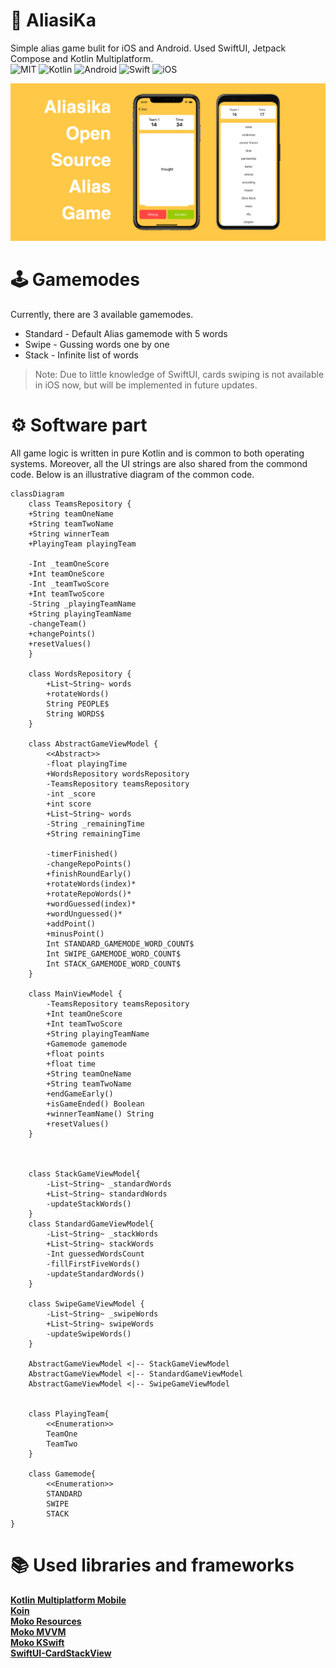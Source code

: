 
# 📱 AliasiKa
Simple alias game bulit for iOS and Android. Used SwiftUI, Jetpack Compose and Kotlin Multiplatform. <br>
![MIT](https://img.shields.io/badge/license-MIT-red?style=for-the-badge)
![Kotlin](https://img.shields.io/badge/kotlin-%237F52FF.svg?style=for-the-badge&logo=kotlin&logoColor=white)
![Android](https://img.shields.io/badge/Android-3DDC84?style=for-the-badge&logo=android&logoColor=white)
![Swift](https://img.shields.io/badge/swift-F54A2A?style=for-the-badge&logo=swift&logoColor=white) 
![iOS](https://img.shields.io/badge/iOS-000000?style=for-the-badge&logo=ios&logoColor=white)
<br>

![](https://github.com/surik-simyan/AliasiKa/blob/main/media/banner.jpg)

# 🕹️ Gamemodes
Currently, there are 3 available gamemodes.
 - Standard - Default Alias gamemode with 5 words
 - Swipe - Gussing words one by one
 - Stack - Infinite list of words

> Note: Due to little knowledge of SwiftUI, cards swiping is not available in iOS now, but will be implemented in future updates.

# ⚙️ Software part
All game logic is written in pure Kotlin and is common to both operating systems. Moreover, all the UI strings are also shared from the commond code. Below is an illustrative diagram of the common code.
```mermaid
classDiagram
    class TeamsRepository {
    +String teamOneName
    +String teamTwoName
    +String winnerTeam
    +PlayingTeam playingTeam
    
    -Int _teamOneScore
    +Int teamOneScore
    -Int _teamTwoScore
    +Int teamTwoScore
    -String _playingTeamName
    +String playingTeamName
    -changeTeam()
    +changePoints()
    +resetValues()
    }

    class WordsRepository {
        +List~String~ words
        +rotateWords()
        String PEOPLE$
        String WORDS$
    }

    class AbstractGameViewModel {
        <<Abstract>>
        -float playingTime
        +WordsRepository wordsRepository
        -TeamsRepository teamsRepository
        -int _score
        +int score
        +List~String~ words
        -String _remainingTime
        +String remainingTime

        -timerFinished()
        -changeRepoPoints()
        +finishRoundEarly()
        +rotateWords(index)*
        +rotateRepoWords()*
        +wordGuessed(index)*
        +wordUnguessed()*
        +addPoint()
        +minusPoint()
        Int STANDARD_GAMEMODE_WORD_COUNT$
        Int SWIPE_GAMEMODE_WORD_COUNT$
        Int STACK_GAMEMODE_WORD_COUNT$
    }

    class MainViewModel {
        -TeamsRepository teamsRepository
        +Int teamOneScore
        +Int teamTwoScore
        +String playingTeamName
        +Gamemode gamemode
        +float points
        +float time
        +String teamOneName
        +String teamTwoName
        +endGameEarly()
        +isGameEnded() Boolean
        +winnerTeamName() String
        +resetValues()
    }
    


    class StackGameViewModel{
        -List~String~ _standardWords
        +List~String~ standardWords
        -updateStackWords()
    }
    class StandardGameViewModel{
        -List~String~ _stackWords
        +List~String~ stackWords
        -Int guessedWordsCount
        -fillFirstFiveWords()
        -updateStandardWords()
    }
    
    class SwipeGameViewModel {
        -List~String~ _swipeWords
        +List~String~ swipeWords
        -updateSwipeWords()
    }

    AbstractGameViewModel <|-- StackGameViewModel
    AbstractGameViewModel <|-- StandardGameViewModel
    AbstractGameViewModel <|-- SwipeGameViewModel
    

    class PlayingTeam{
        <<Enumeration>>
        TeamOne
        TeamTwo   
    }  

    class Gamemode{
        <<Enumeration>>
        STANDARD
        SWIPE
        STACK 
}
```

# 📚 Used libraries and frameworks
**[Kotlin Multiplatform Mobile](https://kotlinlang.org/lp/mobile/)** <br>
**[Koin](https://github.com/InsertKoinIO/koin)** <br>
**[Moko Resources](https://github.com/icerockdev/moko-resources)** <br>
**[Moko MVVM](https://github.com/icerockdev/moko-mvvm)** <br>
**[Moko KSwift](https://github.com/icerockdev/moko-kswift)** <br>
**[SwiftUI-CardStackView](https://github.com/dadalar/SwiftUI-CardStackView)** <br>



